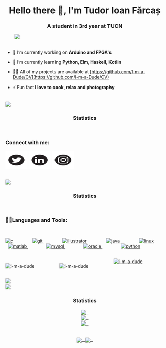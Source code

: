 <h1 align="center">Hello there 👋, I'm Tudor Ioan Fărcaș</h1>
<h3 align="center">A student in 3rd year at TUCN</h3>
<img align="right" width="475" src="https://static.tumblr.com/17703a1b0ebd00c10d60b691376be5e3/gwe9tuq/8MMp8v0eg/tumblr_static_3sbomsnx6nk04ssw0g0gowc0c_640_v2.gif">
<br>
<br>




- 🔭 I’m currently working on **Arduino and FPGA's**

- 🌱 I’m currently learning **Python, Elm, Haskell, Kotlin**

- 👨‍💻 All of my projects are available at [https://github.com/I-m-a-Dude/CV](https://github.com/I-m-a-Dude/CV)

- ⚡ Fun fact **I love to cook, relax and photography**

<br>

</div><img src="https://user-images.githubusercontent.com/73097560/115834477-dbab4500-a447-11eb-908a-139a6edaec5c.gif"><h3 align="center">Statistics</h3>

<br>

<h3 align="left">Connect with me:</h3>
<p align="left">
<a href="https://twitter.com/i_am_aa_dude" target="blank"><img align="center" src="https://github.com/I-m-a-Dude/I-m-a-Dude/blob/main/Toto/twitter.svg" alt="i_am_aa_dude" height="60" width="70" /></a>
<a href="https://linkedin.com/in/tudor-ioan-fărcaș" target="blank"><img align="center" src="https://github.com/I-m-a-Dude/I-m-a-Dude/blob/main/Toto/linked.svg" alt="tudor ioan fărcaș" height="60" width="70" /></a>
<a href="https://instagram.com/tudor.i.farcas" target="blank"><img align="center" src="https://github.com/I-m-a-Dude/I-m-a-Dude/blob/main/Toto/insta.svg" alt="tudor.i.farcas" height="60" width="70" /></a>
</p>


<br>

</div><img src="https://user-images.githubusercontent.com/73097560/115834477-dbab4500-a447-11eb-908a-139a6edaec5c.gif"><h3 align="center">Statistics</h3>

<br>

<h3 align="left">👨‍💻Languages and Tools:</h3>
<br>

<p align="left">
  <a href="https://www.cprogramming.com/" target="_blank" rel="noreferrer" style="margin-right: 50px;">
    <img src="https://cdn.jsdelivr.net/gh/devicons/devicon/icons/c/c-plain.svg" alt="c" width="40" height="40">
  </a>
  &nbsp
  <a href="https://git-scm.com/" target="_blank" rel="noreferrer" style="margin-right: 50px;">
    <img src="https://cdn.jsdelivr.net/gh/devicons/devicon/icons/git/git-original.svg" alt="git" width="40" height="40">
  </a>
  &nbsp
  <a href="https://www.adobe.com/in/products/illustrator.html" target="_blank" rel="noreferrer" style="margin-right: 50px;">
    <img src="https://www.vectorlogo.zone/logos/adobe_illustrator/adobe_illustrator-icon.svg" alt="illustrator" width="40" height="40">
  </a>
  &nbsp
  <a href="https://www.java.com" target="_blank" rel="noreferrer" style="margin-right: 50px;">
    <img src="https://cdn.jsdelivr.net/gh/devicons/devicon/icons/java/java-original.svg" alt="java" width="40" height="40">
  </a>
  &nbsp
  <a href="https://www.linux.org/" target="_blank" rel="noreferrer" style="margin-right: 50px;">
    <img src="https://cdn.jsdelivr.net/gh/devicons/devicon/icons/linux/linux-original.svg" alt="linux" width="40" height="40">
  </a>
  &nbsp
  <a href="https://www.mathworks.com/" target="_blank" rel="noreferrer" style="margin-right: 50px;">
    <img src="https://cdn.jsdelivr.net/gh/devicons/devicon/icons/matlab/matlab-original.svg" alt="matlab" width="40" height="40">
  </a>
  &nbsp
  <a href="https://www.mysql.com/" target="_blank" rel="noreferrer" style="margin-right: 50px;">
    <img src="https://cdn.jsdelivr.net/gh/devicons/devicon/icons/mysql/mysql-original.svg" alt="mysql" width="40" height="40">
  </a>
  &nbsp
  <a href="https://www.oracle.com/" target="_blank" rel="noreferrer" style="margin-right: 50px;">
    <img src="https://cdn.jsdelivr.net/gh/devicons/devicon/icons/oracle/oracle-original.svg" alt="oracle" width="40" height="40">
  </a>
  &nbsp
  <a href="https://www.python.org" target="_blank" rel="noreferrer" style="margin-right: 50px;">
    <img src="https://cdn.jsdelivr.net/gh/devicons/devicon/icons/python/python-original.svg" alt="python" width="40" height="40">
  </a>
</p>



<br>

<div style="display: flex; justify-content: space-between;">
  <div style="flex: 1; margin-right: 10px;">
    <p><img src="https://github-readme-stats.vercel.app/api?username=i-m-a-dude&show_icons=true&locale=en&layout=compact&theme=vision-friendly-dark" alt="i-m-a-dude" /></p>
  </div>
  <div style="flex: 1; margin-right: 10px;">
    <p><img src="https://github-readme-streak-stats.herokuapp.com/?user=i-m-a-dude&layout=compact&theme=vision-friendly-dark" alt="i-m-a-dude" /></p>
  </div>
  <div style="flex: 1;">
    <a style="text-align: right;" href="https://github.com/anuraghazra/github-readme-stats">
      <img src="https://github-readme-stats.vercel.app/api/top-langs/?username=i-m-a-dude&layout=compact&theme=vision-friendly-dark" alt="i-m-a-dude">
    </a>
  </div>
</div>

<br>

<div> <a href="https://github.com/i-m-a-dude" target="_blank"><img src="https://img.shields.io/badge/GitHub-100000?style=for-the-badge&logo=github&logoColor=white" target="_blank"></a>
</div><img src="https://user-images.githubusercontent.com/73097560/115834477-dbab4500-a447-11eb-908a-139a6edaec5c.gif"><h3 align="center">Statistics</h3>
<div align="center">
<a href="https://github.com/i-m-a-dude">
<img align="center" src="http://github-profile-summary-cards.vercel.app/api/cards/stats?username=i-m-a-dude&theme=2077" height="180em" /> &nbsp
  <br>
<img align="center" src="http://github-profile-summary-cards.vercel.app/api/cards/most-commit-language?username=i-m-a-dude&theme=2077" height="180em" /> &nbsp
  <br>
<img align="center" src="http://github-profile-summary-cards.vercel.app/api/cards/repos-per-language?username=i-m-a-dude&theme=2077" height="180em" /> &nbsp

  <br>
  <br>
  <br>
<img align="center" src="http://github-profile-summary-cards.vercel.app/api/cards/productive-time?username=i-m-a-dude&theme=2077" height="180em" /> &nbsp
<img align="center" src="http://github-profile-summary-cards.vercel.app/api/cards/profile-details?username=i-m-a-dude&theme=2077" height="180em" /> &nbsp

</div>



